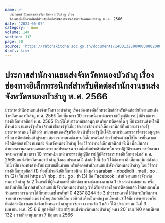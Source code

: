 ```yaml
---
name: >-
  ประกาศสำนักงานขนส่งจังหวัดหนองบัวลำภู เรื่อง
  ช่องทางอิเล็กทรอนิกส์สำหรับติดต่อสำนักงานขนส่งจังหวัดหนองบัวลำภู พ.ศ. 2566
date: '2023-06-07'
category: ง พิเศษ
volume: 140
section: 132
page: 20
source: 'https://ratchakitcha.soc.go.th/documents/140D132S0000000002000.pdf'
draft: true
---
```


# ประกาศสำนักงานขนส่งจังหวัดหนองบัวลำภู เรื่อง ช่องทางอิเล็กทรอนิกส์สำหรับติดต่อสำนักงานขนส่งจังหวัดหนองบัวลำภู พ.ศ. 2566

ประกาศสำนักงานขนส่งจังหวัดหนองบัวลำภู เรื่อง ช่องทางอิเล็กทรอนิกส์สำหรับติดต่อสำนักงานขนส่งจังหวัดหนองบัวลำภู พ.ศ. 2566 โดยที่มาตรา 10 วรรคหนึ่ง แห่งพระราชบัญญัติการปฏิบัติราชการทางอิเล็กทรอนิกส์ พ.ศ. 2565 บัญญัติให้บรรดาคำขออนุญาตหรือการติดต่อใด ๆ ที่ประชาชนส่งหรือมีถึงหน่วยงานของรัฐหรือ เจ้าหน้าที่ของรัฐที่เกี่ยวข้องทางช่องทางอิเล็กทรอนิกส์ที่หน่วยงานของรัฐประกาศกาหนด ให้ถือว่า หน่วยงานของรัฐหรือเจ้าหน้าที่ของรัฐนั้นได้รับตามวันและเวลาที่คาขออนุญาตหรือการติดต่อนั้นเข้าสู่ระบบ สมควรกาหนดช่องทางอิเล็กทรอนิกส์สาหรับประชาชนใช้ในการยื่นคาขอหรือติดต่อสานักงานขนส่ง จังหวัดหนองบัวลำภู โดยวิธีการทางอิเล็กทรอนิกส์ ทั้งนี้ เพื่อเป็นการ อำนวยความสะดวกและลดภาระ แก่ประชาชน รวมทั้งเพิ่มประสิทธิภาพในการปฏิบัติราชการ อาศัยอานาจตามความในมาตรา 10 วรรคหนึ่ง แห่งพระราชบัญญัติการปฏิบัติราชการ ทางอิเล็กทรอนิกส์ พ.ศ. 2565 ขนส่งจังหวัดหนองบัวลำภู จึงออกประกาศไว้ ดังต่อไปนี้ ข้อ 1 ให้ช่องทางอิ เล็กทรอนิกส์ดังต่อไปนี้ เป็นช่องทางสำหรับประชาชนยื่นคำขอ หรือติดต่อสำนักงานขนส่งจังหวัดหนองบัวลำภู โดยวิธีการทางอิเล็กทรอนิกส์ (1) ที่อยู่ไปรษณีย์อิเล็กทรอนิกส์ (อีเมล) saraban - nbp@dlt . mail . go . th (2) เว็บไซต์ https :// nbp . dlt . go . th (3) สื่อ Facebook : สำนักงานขนส่งจังหวัดหนองบัวลำภู ข้อ 2 ในกรณีที่ผู้ยื่นคำขอหรือติดต่อมาทางช่องทางตามข้อ 1 ประสงค์จะสอบถาม หรือขอรับคำยืนยันจากสำนักงานขนส่งจังหวัดหนองบัวลำภู ว่าได้รับคำขอหรือการติดต่อแล้ว ให้สอบถามในวันและเวลาราชการได้ที่หมายเลขโทรศัพท์ 0 4237 8244 ข้อ 3 ประชาชนอาจใช้วิธีการบันทึกภาพจากหน้าจอคอมพิวเตอร์หรืออุปกรณ์อิเล็กทรอนิกส์ เพื่อเป็นหลักฐานเบื้องต้นว่าได้มีการยื่นคำขอหรือติดต่อสานักงานขนส่งจังหวัดหนองบัวลาภูทางช่องทาง ตามข้อ 1 แล้ว ก็ได้ ประกาศ ณ วันที่ 3 เมษายน พ.ศ. 25 6 6 ยุทธศักดิ์ ประเสริฐ ขนส่งจังหวัดหนองบัวลำภู ้ หนา 20 ่ เลม 140 ตอนพิเศษ 132 ง ราชกิจจานุเบกษา 7 มิถุนายน 2566
